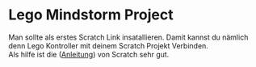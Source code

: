 # Lego Mindstorm Project

 Man sollte als erstes Scratch Link insatallieren. Damit kannst du nämlich denn Lego Kontroller mit deinem Scratch Projekt Verbinden.  
 Als hilfe ist die ([Anleitung](https://scratch.mit.edu/ev3)) von Scratch sehr gut.

 <!-- 30.04.2024 Heute habe ich Angefangen meinen Roboter zu Bauen um Ihn dann Tricks mit Scratch beizubringen.
 Ich hatte dabei leider einen kleinen Rücksetzer da ich einmal neu Anfangen musste.
 Außerdem lernte ich ein bisschen mehr über GitHub und wie nützlich es ist ich werde mir es noch mal Zuhause angucken.-->
